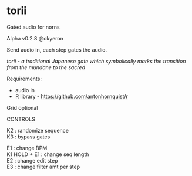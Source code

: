 # torii
Gated audio for norns

Alpha v0.2.8 @okyeron

Send audio in, each step gates the audio.

*torii - a traditional Japanese gate which symbolically marks the transition from the mundane to the sacred*

Requirements:
  * audio in
  * R library - https://github.com/antonhornquist/r

Grid optional  


CONTROLS  

K2 : randomize sequence  
K3 : bypass gates  

E1 : change BPM  
K1 HOLD + E1 : change seq length  
E2 : change edit step  
E3 : change filter amt per step  
